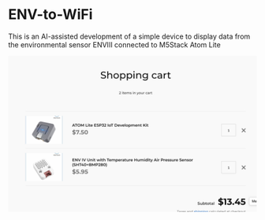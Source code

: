 # ENV-to-WiFi

This is an AI-assisted development of a simple device to display data from the 
environmental sensor ENVIII
connected to M5Stack Atom Lite

![plot](plot.png)


